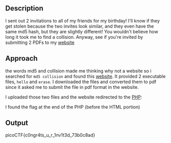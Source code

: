 ## Description
I sent out 2 invitations to all of my friends for my birthday! I'll know if they get stolen because the two invites look similar, and they even have the same md5 hash, but they are slightly different! You wouldn't believe how long it took me to find a collision.
Anyway, see if you're invited by submitting 2 PDFs to my [website](http://mercury.picoctf.net:50970/)

## Approach
the words md5 and collision made me thinking why not a website so i searched for `md5 collision` and found this [website](https://www.mscs.dal.ca/~selinger/md5collision/).
It provided 2 executable files, `hello` and `erase`. I downloaded the files and converted them to pdf since it asked me to submit the file in pdf format in the website.

I uploaded those two files and the website redirected to the [PHP](http://mercury.picoctf.net:50970/index.php):

I found the flag at the end of the PHP (before the HTML portion)

## Output
picoCTF{c0ngr4ts_u_r_1nv1t3d_73b0c8ad}

